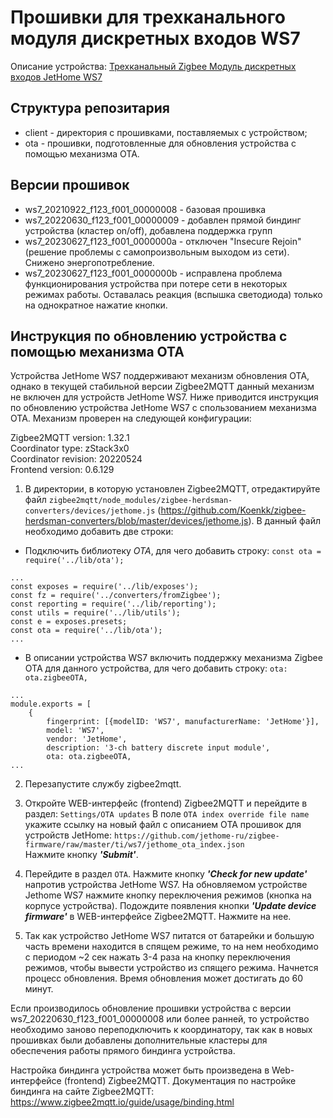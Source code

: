 # Прошивки для трехканального модуля дискретных входов WS7

Описание устройства: [Трехканальный Zigbee Модуль дискретных входов JetHome WS7](https://docs.jethome.ru/ru/zigbee/switches/ws7.html)

## Структура репозитария

  * client - директория с прошивками, поставляемых с устройством;
  * ota - прошивки, подготовленные для обновления устройства с помощью механизма OTA.

## Версии прошивок
  
  * ws7_20210922_f123_f001_00000008 - базовая прошивка
  * ws7_20220630_f123_f001_00000009 - добавлен прямой биндинг устройства (кластер on/off), добавлена поддержка групп
  * ws7_20230627_f123_f001_0000000a - отключен "Insecure Rejoin" (решение проблемы с самопроизвольным выходом из сети). Снижено энергопотребление.   
  * ws7_20230627_f123_f001_0000000b - исправлена проблема функционирования устройства при потере сети в некоторых режимах работы. Оставалась реакция (вспышка светодиода) только на однократное нажатие кнопки. 
  
## Инструкция по обновлению устройства с помощью механизма OTA

Устройства JetHome WS7 поддерживают механизм обновления OTA, однако в текущей стабильной версии Zigbee2MQTT данный механизм не включен для устройств JetHome WS7. Ниже приводится инструкция по обновлению устройства JetHome WS7 с спользованием механизма OTA. Механизм проверен на следующей конфигурации:

Zigbee2MQTT version: 1.32.1  
Coordinator type: zStack3x0  
Coordinator revision: 20220524  
Frontend version: 0.6.129

1. В директории, в которую установлен Zigbee2MQTT, отредактируйте файл `zigbee2mqtt/node_modules/zigbee-herdsman-converters/devices/jethome.js` (https://github.com/Koenkk/zigbee-herdsman-converters/blob/master/devices/jethome.js). В данный файл необходимо добавить две строки:

- Подключить библиотеку *OTA*, для чего добавить строку: `const ota = require('../lib/ota');`
```
...
const exposes = require('../lib/exposes');
const fz = require('../converters/fromZigbee');
const reporting = require('../lib/reporting');
const utils = require('../lib/utils');
const e = exposes.presets;
const ota = require('../lib/ota');
...
```

- В описании устройства WS7 включить поддержку механизма Zigbee OTA для данного устройства, для чего добавить строку: `ota: ota.zigbeeOTA,`
```
...
module.exports = [
    {
        fingerprint: [{modelID: 'WS7', manufacturerName: 'JetHome'}],
        model: 'WS7',
        vendor: 'JetHome',
        description: '3-ch battery discrete input module',
        ota: ota.zigbeeOTA,
...
```

2. Перезапустите службу zigbee2mqtt.

3. Откройте WEB-интерфейс (frontend) Zigbee2MQTT и перейдите в раздел: `Settings/OTA updates` 
  В поле `OTA index override file name` укажите ссылку на новый файл с описанием OTA прошивок для устройств JetHome: `https://github.com/jethome-ru/zigbee-firmware/raw/master/ti/ws7/jethome_ota_index.json`  
  Нажмите кнопку ***'Submit'***.

4. Перейдите в раздел `OTA`. Нажмите кнопку ***'Check for new update'*** напротив устройства JetHome WS7. На обновляемом устройстве Jethome WS7 нажмите кнопку переключения режимов (кнопка на корпусе устройства). Подождите появления кнопки ***'Update device firmware'*** в WEB-интерфейсе Zigbee2MQTT. Нажмите на нее. 

5. Так как устройство JetHome WS7 питатся от батарейки и большую часть времени находится в спящем режиме, то на нем необходимо с периодом ~2 сек нажать 3-4 раза на кнопку переключения режимов, чтобы вывести устройство из спящего режима. Начнется процесс обновления. Время обновления может достигать до 60 минут. 

Если производилось обновление прошивки устройства с версии ws7_20220630_f123_f001_00000008 или более ранней, то устройство необходимо заново переподключить к координатору, так как в новых прошивках были добавлены дополнительные кластеры для обеспечения работы прямого биндинга устройства.

Настройка биндинга устройства может быть произведена в Web-интерфейсе (frontend) Zigbee2MQTT. Документация по настройке биндинга на сайте Zigbee2MQTT: https://www.zigbee2mqtt.io/guide/usage/binding.html
